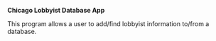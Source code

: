 **Chicago Lobbyist Database App**

This program allows a user to add/find lobbyist information to/from a database.
